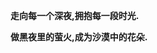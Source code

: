 
<p align="center" style="position: absolute;top: 50%;left: 50%;transform: translate(-50%, -50%);"><b>

走向每一个深夜,拥抱每一段时光.</b>

<b>做黑夜里的萤火,成为沙漠中的花朵.</b></p>


